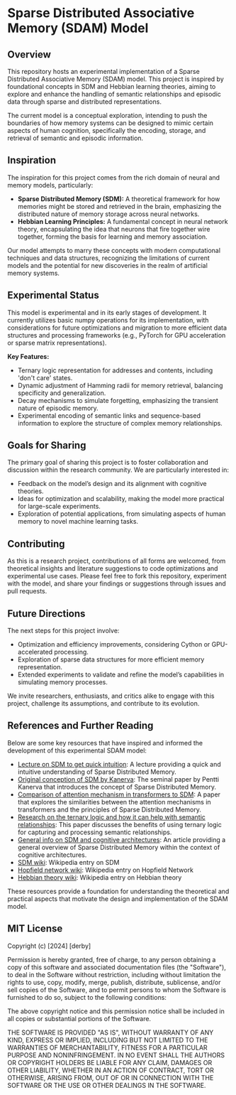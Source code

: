 # Sparse Distributed Associative Memory (SDAM) Model

## Overview

This repository hosts an experimental implementation of a Sparse Distributed Associative Memory (SDAM) model. This project is inspired by foundational concepts in SDM and Hebbian learning theories, aiming to explore and enhance the handling of semantic relationships and episodic data through sparse and distributed representations.

The current model is a conceptual exploration, intending to push the boundaries of how memory systems can be designed to mimic certain aspects of human cognition, specifically the encoding, storage, and retrieval of semantic and episodic information.

## Inspiration

The inspiration for this project comes from the rich domain of neural and memory models, particularly:
- **Sparse Distributed Memory (SDM):** A theoretical framework for how memories might be stored and retrieved in the brain, emphasizing the distributed nature of memory storage across neural networks.
- **Hebbian Learning Principles:** A fundamental concept in neural network theory, encapsulating the idea that neurons that fire together wire together, forming the basis for learning and memory association.

Our model attempts to marry these concepts with modern computational techniques and data structures, recognizing the limitations of current models and the potential for new discoveries in the realm of artificial memory systems.

## Experimental Status

This model is experimental and in its early stages of development. It currently utilizes basic numpy operations for its implementation, with considerations for future optimizations and migration to more efficient data structures and processing frameworks (e.g., PyTorch for GPU acceleration or sparse matrix representations).

**Key Features:**
- Ternary logic representation for addresses and contents, including 'don't care' states.
- Dynamic adjustment of Hamming radii for memory retrieval, balancing specificity and generalization.
- Decay mechanisms to simulate forgetting, emphasizing the transient nature of episodic memory.
- Experimental encoding of semantic links and sequence-based information to explore the structure of complex memory relationships.

## Goals for Sharing

The primary goal of sharing this project is to foster collaboration and discussion within the research community. We are particularly interested in:
- Feedback on the model’s design and its alignment with cognitive theories.
- Ideas for optimization and scalability, making the model more practical for large-scale experiments.
- Exploration of potential applications, from simulating aspects of human memory to novel machine learning tasks.

## Contributing

As this is a research project, contributions of all forms are welcomed, from theoretical insights and literature suggestions to code optimizations and experimental use cases. Please feel free to fork this repository, experiment with the model, and share your findings or suggestions through issues and pull requests.

## Future Directions

The next steps for this project involve:
- Optimization and efficiency improvements, considering Cython or GPU-accelerated processing.
- Exploration of sparse data structures for more efficient memory representation.
- Extended experiments to validate and refine the model’s capabilities in simulating memory processes.

We invite researchers, enthusiasts, and critics alike to engage with this project, challenge its assumptions, and contribute to its evolution.

## References and Further Reading

Below are some key resources that have inspired and informed the development of this experimental SDAM model:

- [Lecture on SDM to get quick intuition](https://science.slc.edu/jmarshall/courses/2002/fall/cs152/lectures/SDM/sdm.html): A lecture providing a quick and intuitive understanding of Sparse Distributed Memory.
- [Original conception of SDM by Kanerva](https://redwood.berkeley.edu/wp-content/uploads/2020/08/KanervaP_SDMrelated_models1993.pdf): The seminal paper by Pentti Kanerva that introduces the concept of Sparse Distributed Memory.
- [Comparison of attention mechanism in transformers to SDM](https://arxiv.org/abs/2111.05498): A paper that explores the similarities between the attention mechanisms in transformers and the principles of Sparse Distributed Memory.
- [Research on the ternary logic and how it can help with semantic relationships](https://digitalcommons.memphis.edu/cgi/viewcontent.cgi?article=1115&context=ccrg_papers): This paper discusses the benefits of using ternary logic for capturing and processing semantic relationships.
- [General info on SDM and cognitive architectures](https://www.frontiersin.org/articles/10.3389/fnhum.2014.00222/full): An article providing a general overview of Sparse Distributed Memory within the context of cognitive architectures.
- [SDM wiki](https://en.wikipedia.org/wiki/Sparse_distributed_memory): Wikipedia entry on SDM
- [Hopfield network wiki](https://en.wikipedia.org/wiki/Hopfield_network): Wikipedia entry on Hopfield Network
- [Hebbian theory wiki](https://en.wikipedia.org/wiki/Hebbian_theory): Wikipedia entry on Hebbian theory

These resources provide a foundation for understanding the theoretical and practical aspects that motivate the design and implementation of the SDAM model.


## MIT License
Copyright (c) [2024] [derby]

Permission is hereby granted, free of charge, to any person obtaining a copy
of this software and associated documentation files (the "Software"), to deal
in the Software without restriction, including without limitation the rights
to use, copy, modify, merge, publish, distribute, sublicense, and/or sell
copies of the Software, and to permit persons to whom the Software is
furnished to do so, subject to the following conditions:

The above copyright notice and this permission notice shall be included in all
copies or substantial portions of the Software.

THE SOFTWARE IS PROVIDED "AS IS", WITHOUT WARRANTY OF ANY KIND, EXPRESS OR
IMPLIED, INCLUDING BUT NOT LIMITED TO THE WARRANTIES OF MERCHANTABILITY,
FITNESS FOR A PARTICULAR PURPOSE AND NONINFRINGEMENT. IN NO EVENT SHALL THE
AUTHORS OR COPYRIGHT HOLDERS BE LIABLE FOR ANY CLAIM, DAMAGES OR OTHER
LIABILITY, WHETHER IN AN ACTION OF CONTRACT, TORT OR OTHERWISE, ARISING FROM,
OUT OF OR IN CONNECTION WITH THE SOFTWARE OR THE USE OR OTHER DEALINGS IN THE
SOFTWARE.



